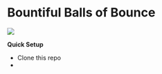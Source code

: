 # Bountiful Balls of Bounce



![](https://media.giphy.com/media/dyoeRdg6qtpp89FOcb/giphy.gif)

**Quick Setup**
* Clone this repo
* 